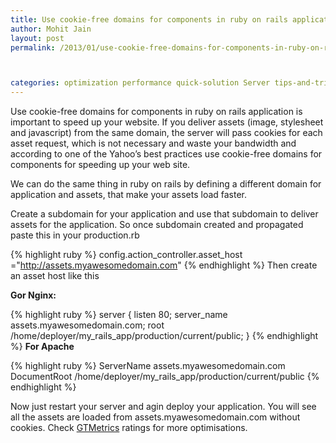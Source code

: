 ```yaml
---
title: Use cookie-free domains for components in ruby on rails application.
author: Mohit Jain
layout: post
permalink: /2013/01/use-cookie-free-domains-for-components-in-ruby-on-rails-application/



categories: optimization performance quick-solution Server tips-and-tricks utilities
---
```


Use cookie-free domains for components in ruby on rails application is important to speed up your website.
If you deliver assets (image, stylesheet and javascript) from the same domain, the server will pass cookies for each asset request, which is not necessary and waste your bandwidth and according to one of the Yahoo’s best practices use cookie-free domains for components for speeding up your web site.

We can do the same thing in ruby on rails by defining a different domain for application and assets, that make your assets load faster.

Create a subdomain for your application and use that subdomain to deliver assets for the application. So once subdomain created and propagated paste this in your production.rb

{% highlight ruby %}
config.action_controller.asset_host ="http://assets.myawesomedomain.com"
{% endhighlight %}
Then create an asset host like this

**Gor Nginx:**

{% highlight ruby %}
server {
    listen 80;
    server_name assets.myawesomedomain.com;
    root /home/deployer/my_rails_app/production/current/public;
}
{% endhighlight %}
**For Apache**

{% highlight ruby %}
ServerName assets.myawesomedomain.com
DocumentRoot /home/deployer/my_rails_app/production/current/public
{% endhighlight %}

Now just restart your server and agin deploy your application. You will see all the assets are loaded from assets.myawesomedomain.com without cookies. Check [GTMetrics][1] ratings for more optimisations.

 [1]: http://gtmetrix.com/
